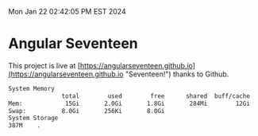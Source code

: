 Mon Jan 22 02:42:05 PM EST 2024

# Angular Seventeen


This project is live at [https://angularseventeen.github.io](https://angularseventeen.github.io "Seventeen!") thanks to Github.

```bash
System Memory
               total        used        free      shared  buff/cache   available
Mem:            15Gi       2.0Gi       1.8Gi       284Mi        12Gi        13Gi
Swap:          8.0Gi       256Ki       8.0Gi
System Storage
387M	.
